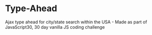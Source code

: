 # Type-Ahead
Ajax type ahead for city/state search within the USA - Made as part of JavaScript30, 30 day vanilla JS coding challenge
